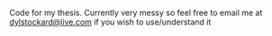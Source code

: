 Code for my thesis. Currently very messy so feel free to email me at dylstockard@live.com if you wish to use/understand it

